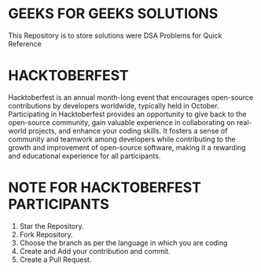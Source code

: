 # GEEKS FOR GEEKS SOLUTIONS
This Repository is to store solutions were DSA Problems for Quick Reference

# HACKTOBERFEST

Hacktoberfest is an annual month-long event that encourages open-source contributions by developers worldwide, typically held in October. Participating in Hacktoberfest provides an opportunity to give back to the open-source community, gain valuable experience in collaborating on real-world projects, and enhance your coding skills. It fosters a sense of community and teamwork among developers while contributing to the growth and improvement of open-source software, making it a rewarding and educational experience for all participants.

# NOTE FOR HACKTOBERFEST PARTICIPANTS

	
  1. Star the Repository.
  2. Fork Repository.
  3. Choose the branch as per the language in which you are coding
  4. Create and Add your contribution and commit.
  5. Create a Pull Request.


